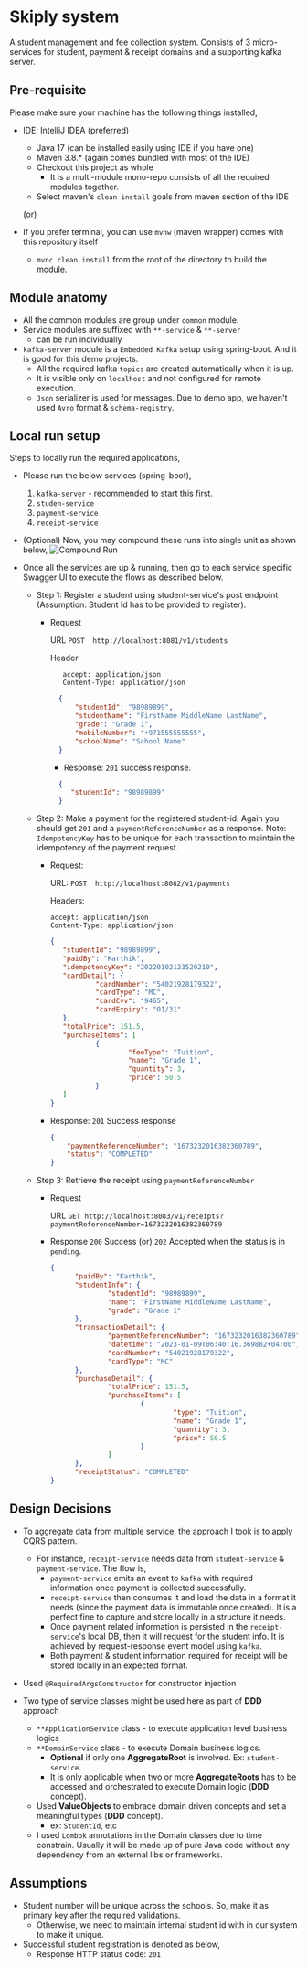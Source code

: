# Skiply system

A student management and fee collection system. Consists of 3 micro-services for student, payment & receipt domains and a supporting kafka server.

## Pre-requisite

Please make sure your machine has the following things installed,
- IDE: IntelliJ IDEA (preferred)
  - Java 17 (can be installed easily using IDE if you have one)
  - Maven 3.8.* (again comes bundled with most of the IDE)
  - Checkout this project as whole
    - It is a multi-module mono-repo consists of all the required modules together.
  - Select maven's `clean install` goals from maven section of the IDE
  
  (or)

- If you prefer terminal, you can use `mvnw` (maven wrapper) comes with this repository itself
  - `mvnc clean install` from the root of the directory to build the module.

## Module anatomy
  - All the common modules are group under `common` module.
  - Service modules are suffixed with `**-service` & `**-server`
    - can be run individually
  - `kafka-server` module is a `Embedded Kafka` setup using spring-boot. And it is good for this demo projects.
    - All the required kafka `topics` are created automatically when it is up.
    - It is visible only on `localhost` and not configured for remote execution.
    - `Json` serializer is used for messages. Due to demo app, we haven't used `Avro` format & `schema-registry`.
 
## Local run setup
Steps to locally run the required applications,
  - Please run the below services (spring-boot),
    1. `kafka-server` - recommended to start this first.
    2. `studen-service`
    3. `payment-service`
    4. `receipt-service`
    

  - (Optional) Now, you may compound these runs into single unit as shown below,
    ![Compound Run](https://github.com/karthikairam/skiply-system/blob/main/docs/img/img.png?raw=true)

  - Once all the services are up & running, then go to each service specific Swagger UI to execute the flows as described below.

    - Step 1: Register a student using student-service's post endpoint (Assumption: Student Id has to be provided to register).
       - Request
         
         URL `POST  http://localhost:8081/v1/students`

         Header
         ```
            accept: application/json
            Content-Type: application/json
         ```
      
         ```json
           {
               "studentId": "98989899",
               "studentName": "FirstName MiddleName LastName",
               "grade": "Grade 1",
               "mobileNumber": "+971555555555",
               "schoolName": "School Name"
           }
           ```
       
           - Response: `201` success response.
            ```json
              {
                 "studentId": "98989899"
              }
            ```
    - Step 2: Make a payment for the registered student-id. Again you should get `201` and a `paymentReferenceNumber` as a response.
      Note: `IdempotencyKey` has to be unique for each transaction to maintain the idempotency of the payment request.
      - Request:
      
         URL: `POST  http://localhost:8082/v1/payments`
      
         Headers:
         ```
        accept: application/json
        Content-Type: application/json
        ```

         ```json
         {
            "studentId": "98989899",
            "paidBy": "Karthik",
            "idempotencyKey": "20220102123520210",
            "cardDetail": {
                    "cardNumber": "54021928179322",
                    "cardType": "MC",
                    "cardCvv": "9465",
                    "cardExpiry": "01/31"
            },
            "totalPrice": 151.5,
            "purchaseItems": [
                    {
                            "feeType": "Tuition",
                            "name": "Grade 1",
                            "quantity": 3,
                            "price": 50.5
                    }
            ]
         }
         ```
      - Response: `201` Success response
          ```json
          {
              "paymentReferenceNumber": "1673232016382360789",
              "status": "COMPLETED"
          }
          ```

    - Step 3: Retrieve the receipt using `paymentReferenceNumber` 
      - Request
     
         URL `GET http://localhost:8083/v1/receipts?paymentReferenceNumber=1673232016382360789`
     
      - Response `200` Success  (or) `202` Accepted when the status is in `pending`.
       
           ```json
           {
                 "paidBy": "Karthik",
                 "studentInfo": {
                         "studentId": "98989899",
                         "name": "FirstName MiddleName LastName",
                         "grade": "Grade 1"
                 },
                 "transactionDetail": {
                         "paymentReferenceNumber": "1673232016382360789",
                         "datetime": "2023-01-09T06:40:16.369882+04:00",
                         "cardNumber": "54021928179322",
                         "cardType": "MC"
                 },
                 "purchaseDetail": {
                         "totalPrice": 151.5,
                         "purchaseItems": [
                                 {
                                         "type": "Tuition",
                                         "name": "Grade 1",
                                         "quantity": 3,
                                         "price": 50.5
                                 }
                         ]
                 },
                 "receiptStatus": "COMPLETED"
           }
           ```

## Design Decisions
- To aggregate data from multiple service, the approach I took is to apply CQRS pattern. 
  - For instance, `receipt-service` needs data from `student-service` & `payment-service`. The flow is,
    - `payment-service` emits an event to `kafka` with required information once payment is collected successfully.
    - `receipt-service` then consumes it and load the data in a format it needs (since the payment data is immutable 
    once created). It is a perfect fine to capture and store locally in a structure it needs.
    - Once payment related information is persisted in the `receipt-service`'s local DB, then it will request for 
    the student info. It is achieved by request-response event model using `kafka`.
    - Both payment & student information required for receipt will be stored locally in an expected format.
  
- Used `@RequiredArgsConstructor` for constructor injection
- Two type of service classes might be used here as part of **DDD** approach 
  - `**ApplicationService` class - to execute application level business logics
  - `**DomainService` class - to execute Domain business logics.
    - **Optional** if only one **AggregateRoot** is involved. Ex: `student-service`. 
    - It is only applicable when two or more **AggregateRoots** has to be accessed and orchestrated to execute 
    Domain logic (**DDD** concept).
  - Used **ValueObjects** to embrace domain driven concepts and set a meaningful types (**DDD** concept).
    - ex: `StudentId`, etc
  - I used `Lombok` annotations in the Domain classes due to time constrain. Usually it will be made up of 
  pure Java code without any dependency from an external libs or frameworks.

## Assumptions
- Student number will be unique across the schools. So, make it as primary key after the required validations.
  - Otherwise, we need to maintain internal student id with in our system to make it unique.
- Successful student registration is denoted as below,
  - Response HTTP status code: `201`